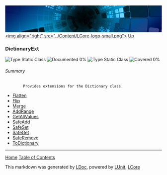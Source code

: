 ![](../Content/LCore-banner-small.png "")
[&lt;img align=&quot;right&quot; src=&quot;../Content/LCore-logo-small.png&quot;&gt;](../../README.md)
[Up](../L.md)

### DictionaryExt
![Type Static Class](http://b.repl.ca/v1/Type-Static%20Class-lightgrey.png "") ![Documented 0%](http://b.repl.ca/v1/Documented-0%25-red.png "")
![Type Static Class](http://b.repl.ca/v1/Type-Static%20Class-lightgrey.png "") ![Covered 0%](http://b.repl.ca/v1/Covered-0%25-red.png "")

###### Summary

            Provides extensions for the Dictionary class.
            
 - [Flatten](DictionaryExt_Flatten.md)
 - [Flip](DictionaryExt_Flip.md)
 - [Merge](DictionaryExt_Merge.md)
 - [AddRange](DictionaryExt_AddRange.md)
 - [GetAllValues](DictionaryExt_GetAllValues.md)
 - [SafeAdd](DictionaryExt_SafeAdd.md)
 - [SafeSet](DictionaryExt_SafeSet.md)
 - [SafeGet](DictionaryExt_SafeGet.md)
 - [SafeRemove](DictionaryExt_SafeRemove.md)
 - [ToDictionary](DictionaryExt_ToDictionary.md)



---

[Home](../../README.md) [Table of Contents](../../TableOfContents.md)

This markdown was generated by [LDoc](https://github.com/CodeSingularity/LDoc), powered by [LUnit](https://github.com/CodeSingularity/LUnit), [LCore](https://github.com/CodeSingularity/LCore)
